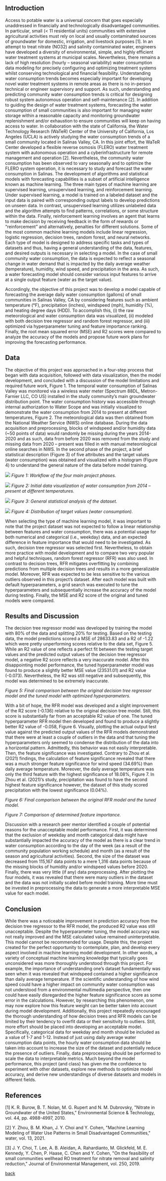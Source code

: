 
## Introduction 
Access to potable water is a universal concern that goes especially unaddressed in financially and technologically disadvantaged communities. In particular, small (< 11 residential units) communities with extensive agricultural activities must rely on local and usually contaminated sources of groundwater for domestic, irrigation, and livestock purposes [1]. In an attempt to treat nitrate (NO32) and salinity contaminated water, engineers have developed a diversity of environmental, simple, and highly efficient water treatment systems at municipal scales. Nevertheless, there remains a lack of high resolution (hourly – seasonal variability) water consumption data modeling for precisely configuring and optimizing treatment systems whilst conserving technological and financial feasibility. Understanding water consumption trends becomes especially important for developing novel water treatment systems in remote areas as there is no in-person technical or engineer supervisory and support. As such, understanding and predicting community water consumption trends is critical for designing robust system autonomous operation and self-maintenance [2]. In addition to guiding the design of water treatment systems, forecasting the water consumption of small communities is also important for managing water storage within a reasonable capacity and monitoring groundwater replenishment and/or exhaustion to ensure communities will keep on having access to water. 
In collaboration with the state of California, the Water Technology Research (WaTeR) Center of the University of California, Los Angeles (UCLA) is actively studying the water consumption trends of a small community located in Salinas Valley, CA. In this joint effort, the WaTeR Center developed a flexible reverse osmosis (FLERO) water treatment system with autonomous operation and a cyberinfrastructure for remote management and operation [2]. Nevertheless, the community water consumption has been observed to vary seasonally and to optimize the FLERO system operation, it is necessary to study and forecast the water consumption in Salinas. 
The development of algorithms and statistical models with forecasting capabilities is a subset of artificial intelligence known as machine learning. The three main types of machine learning are supervised learning, unsupervised learning, and reinforcement learning. Under supervised learning, a model is trained on a labeled dataset and the input data is paired with corresponding output labels to develop predictions on unseen data. In contrast, unsupervised learning utilizes unlabeled data and the algorithm attempts to find patterns, correlations, or some structure within the data. Finally, reinforcement learning involves an agent that learns to make decision by receiving feedback in the form of rewards or “reinforcement” and alternatively, penalties for different solutions. Some of the most common machine learning models include linear regression, logistic regression, decision trees, random forest, and neural networks. Each type of model is designed to address specific tasks and types of datasets and thus, having a general understanding of the data, features, and desired outputs is necessary in selecting a model. In the case of small community water consumption, the data is expected to reflect a seasonal change in water demand that is impacted by the daily average weather (temperature), humidity, wind speed, and precipitation in the area. As such, a water forecasting model should consider various input features to arrive at a single output feature (water as the target value). 

Accordingly, the objective of this project was to develop a model capable of forecasting the average daily water consumption (gallons) of small communities in Salinas Valley, CA by considering features such as ambient temperature (°F), precipitation (inches), windspeed (mph), humidity (%), and heating degree days (HDD). To accomplish this, (i) the raw meteorological and water consumption data was visualized, (ii) modeled with both decision tree regressor and random forest regressor, and (iii) optimized via hyperparameter tuning and feature importance ranking. Finally, the root mean squared error (MSE) and R2 scores were compared to analyze the accuracy of the models and propose future work plans for improving the forecasting performance. 


## Data
The objective of this project was approached in a four-step process that began with data acquisition, followed with data visualization, then the model development, and concluded with a discussion of the model limitations and required future work, Figure 1. The temporal water consumption of Salinas Valley was monitored via a wireless water meter (Spectrum 88DL, Metron-Farnier LLC, CO US) installed in the study community’s main groundwater distribution point. The water consumption history was accessible through internal authorization to Water Scope and was initially visualized to demonstrate the water consumption from 2014 to present at different temperatures, Figure 2. The meteorological data was then obtained from the National Weather Service (NWS) online database. During the data acquisition and preprocessing, blocks of windspeed and/or humidity data (~50 points of data) would randomly be missing during the years 2014-2020 and as such, data from before 2020 was removed from the study and missing data from 2020 – present was filled in with manual meteorological online searches in NWS. In the second phase of the project, a brief statistical description (Figure 3) of five attributes and the target values (water consumption) was obtained and visualized with a histogram (Figure 4) to understand the general nature of the data before model training. 


![](assets/IMG/flowchart.png)
*Figure 1: Workflow of the four main project phases.*

![](assets/IMG/datapenguin.png)
*Figure 2: Initial data visualization of water consumption from 2014 – present at different temperatures.*

![](assets/IMG/datapenguin.png)
*Figure 3: General statistical analysis of the dataset.*

![](assets/IMG/water_consumption_histogram.png)
*Figure 4: Distribution of target values (water consumption).*

When selecting the type of machine learning model, it was important to note that the project dataset was not expected to follow a linear relationship between features and water consumption, there was a potential usage for both numerical and categorical (i.e., weekday) data, and an expected difference in feature importance that would need to be investigated. As such, decision tree regressor was selected first. Nevertheless, to obtain more practice with model development and to compare two very popular and helpful techniques, random forest regressor (RFR) was also used. In contrast to decision trees, RFR mitigates overfitting by combining predictions from multiple decision trees and results in a more generalizable model. Moreover, RFR was expected to be less sensitive to the various outliers observed in this project’s dataset. After each model was built with default hyperparameters, a grid search was executed to tune the hyperparameters and subsequentially increase the accuracy of the model during testing. Finally, the MSE and R2 score of the original and tuned models were compared.


## Results and Discussion
The decision tree regressor model was developed by training the model with 80% of the data and splitting 20% for testing. Based on the testing data, the model predictions scored a MSE of 28633.83 and a R2 of -1.22 which were pretty unperforming scores relative to the data set, Figure 5. While an R2 value of one reflects a perfect fit between the testing target values and the predicted output values of the decision tree regressor model, a negative R2 score reflects a very inaccurate model. After this disappointing model performance, the tuned hyperparameter model was found to produce a slightly better MSE value (23531.01) and R2 value (-0.073). Nevertheless, the R2 was still negative and subsequently, this model was determined to be extremely inaccurate. 

*Figure 5: Final comparison between the original decision tree regressor model and the tuned model with optimized hyperparameters.*

With a bit of hope, the RFR model was developed and a slight improvement of the R2 score (-0.136) relative to the original decision tree model. Still, this score is substantially far from an acceptable R2 value of one. The tuned hyperparameter RFR model then developed and found to produce a slightly better R2  value of -0.058, Figure 6. Visually, plotting the actual output test value against the predicted output values of the RFR models demonstrated that there were at least a couple of outliers in the data and that tuning the hyperparameters only seemed to condense the distribution of the data into a horizontal pattern. Admittedly, this behavior was not easily interpretable. Then, the feature significance was investigated. Contrary to Zhou et al. (2021) findings, the calculation of feature significance revealed that there was a much stronger feature significance for wind speed (34.69%) than daily average temperature. Moreover, the daily average temperature was only the third feature with the highest significance of 18.08%, Figure 7. In Zhou et al. (2021)’s study, precipitation was found to have the second highest feature significance however, the dataset of this study scored precipitation with the lowest significance (0.04%). 

*Figure 6: Final comparison between the original RFR model and the tuned model.*

*Figure 7: Comparison of determined feature importance.*

Discussion with a research peer mentor identified a couple of potential reasons for the unacceptable model performance. First, it was determined that the exclusion of weekday and month categorical data might have substantially impacted the accuracy of the model as there is a clear trend in water consumption according to the day of the week (as a result of the community population working schedule) and month (as a result of the season and agricultural activities). Second, the size of the dataset was decreased from 115,167 data points to a mere 1,316 data points because of the missing blocks of humidity and/or windspeed values before 2020. Finally, there was very little (if any) data preprocessing. After plotting the four models, it was revealed that there were many outliers in the dataset and the data was not initially scaled before model training. More time must be invested in preprocessing the data to generate a more interpretable MSE value for each model. 


## Conclusion
While there was a noticeable improvement in prediction accuracy from the decision tree regressor to the RFR model, the produced R2 value was still unacceptable. Despite the hyperparameter tuning, the model accuracy was not really improved and the MSE calculated value remained uninterpretable. This model cannot be recommended for usage. Despite this, the project created for the perfect opportunity to contemplate, plan, and develop every aspect involved in machine learning model development. In other words, a variety of conceptual machine learning knowledge that typically goes unconsidered was more thoroughly understood through this project. For example, the importance of understanding one’s dataset fundamentally was seen when it was revealed that windspeed contained a higher significance than daily average temperature. If the scientific understanding of how wind speed could have a higher impact on community water consumption was not understood from a environmental multimedia perspective, then one could have easily disregarded the higher feature significance score as some error in the calculations. However, by researching this phenomenon, one may now explore how this feature weight can be better taken into account during model development. Additionally, this project repeatedly encouraged the thorough understanding of how decision trees and RFR models can be limited by their tendency to overfit data or their sensitivity to outliers. 
Still, more effort should be placed into developing an acceptable model. Specifically, categorical data for weekday and month should be included as a value of 1-7 and 1-12. Instead of just using daily average water consumption data points, the hourly water consumption data should be taken into account to increase the size of the dataset and potentially reduce the presence of outliers. Finally, data preprocessing should be performed to scale the data to interpretable metrics. 
Much beyond the model performance, this project (and class) has given me the confidence to experiment with other datasets, explore new methods to optimize model accuracy, and derive new understandings of diverse datasets and models in different fields. 


## References
[1] K. R. Burow, B. T. Nolan, M. G. Rupert and N. M. Dubrovsky, "Nitrate in Groundwater of the 
    United States," Environmental Science & Technology, vol. 44, pp. 4988-4997, 2010.

[2] Y. Zhou, B. M. Khan, J. Y. Choi and Y. Cohen, "Machine Learning Modeling of Water Use 
    Patterns in Small Disadvantaged Communities," water, vol. 13, 2021. 

[3] J. Y. Choi, T. Lee, A. B. Aleidan, A. Rahardianto, M. Glickfeld, M. E. Kennedy, Y. Chen, P. 
    Haase, C. Chen and Y. Cohen, "On the feasibility of small communities wellhead RO treatment 
    for nitrate removal and salinity reduction," Journal of Environmental Management, vol. 250, 
    2019. 

[back](./)

